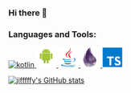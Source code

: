 ### Hi there 👋

<h3 align="left">Languages and Tools:</h3>
<p align="left">
    <!--Kotlin-->
    <a href="https://kotlinlang.org" target="_blank"> <img
            src="https://www.vectorlogo.zone/logos/kotlinlang/kotlinlang-icon.svg" alt="kotlin" width="40" height="40"/>
    </a>
    <!--Android-->
    <a href="https://developer.android.com" target="_blank"> <img
            src="https://raw.githubusercontent.com/devicons/devicon/master/icons/android/android-original-wordmark.svg"
            alt="android" width="40" height="40"/> </a>
    <!--Java-->
    <a href="https://www.java.com" target="_blank"> <img
            src="https://raw.githubusercontent.com/devicons/devicon/master/icons/java/java-original.svg" alt="java"
            width="40" height="40"/> </a>
    <!--Elixir-->
    <a href="https://www.elixir-lang.org" target="_blank"> <img
            src="https://raw.githubusercontent.com/devicons/devicon/master/icons/elixir/elixir-original.svg" alt="elixir"
            width="40" height="40"/> </a>
    <!--Typescript-->
    <a href="https://www.typescript.org" target="_blank"> <img
            src="https://raw.githubusercontent.com/devicons/devicon/master/icons/typescript/typescript-original.svg" alt="typescript"
            width="40" height="40"/> </a>
</p>


[![jifffffy's GitHub stats](https://github-readme-stats.vercel.app/api?username=jifffffy&theme=radical)](https://twitter.com/jifffffy)

